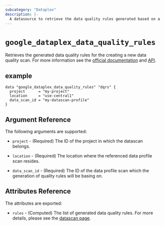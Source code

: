 ```yaml
---
subcategory: "Dataplex"
description: |-
  A datasource to retrieve the data quality rules generated based on a data profile scan.
---
```



# `google_dataplex_data_quality_rules`
Retrieves the generated data quality rules for the creating a new data quality scan. 
For more information see
the [official documentation](https://cloud.google.com/dataplex/docs)
and [API](https://cloud.google.com/dataplex/docs/reference/rest/v1/projects.locations.dataScans/generateDataQualityRules).

## example

```hcl
data "google_dataplex_data_quality_rules" "dqrs" {
  project      = "my-project"
  location     = "use-central1"
  data_scan_id = "my-datascan-profile"
}
```

## Argument Reference

The following arguments are supported:

* `project` - (Required) The ID of the project in which the datascan belongs.

* `location` - (Required) The location where the referenced data profile scan resides.

* `data_scan_id` - (Required) The ID of the data profile scan which the generation of quality rules will be basing on.

## Attributes Reference

The attributes are exported:

* `rules` - (Computed) The list of generated data quality rules. For more details, please see the [datascan page](https://registry.terraform.io/providers/hashicorp/google/latest/docs/resources/dataplex_datascan#nested_data_quality_spec_rules).